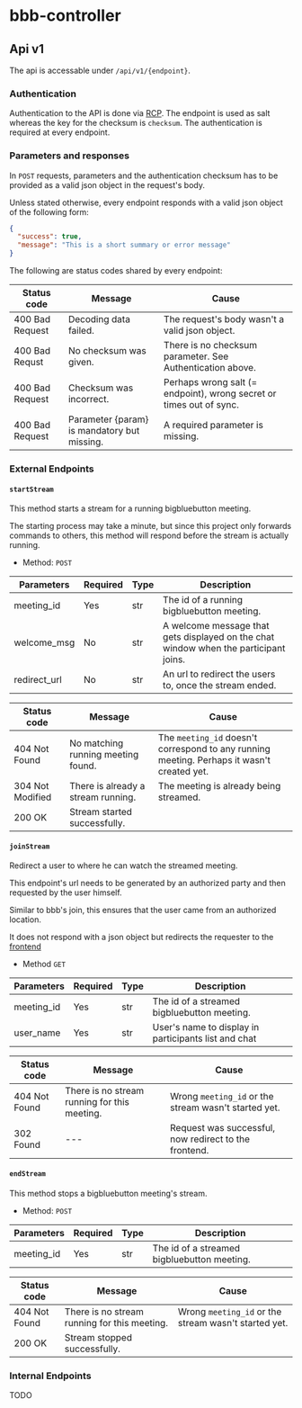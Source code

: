 # bbb-controller

## Api v1

The api is accessable under `/api/v1/{endpoint}`.

### Authentication
Authentication to the API is done via [RCP](https://github.com/myOmikron/rcp).
The endpoint is used as salt whereas the key for the checksum is `checksum`.
The authentication is required at every endpoint.

### Parameters and responses

In `POST` requests, parameters and the authentication checksum has to be provided as a valid json object in the request's body.

Unless stated otherwise, every endpoint responds with a valid json object of the following form:

```json
{
  "success": true,
  "message": "This is a short summary or error message"
}
```

The following are status codes shared by every endpoint:

Status code     | Message                                     | Cause
----------------|---------------------------------------------|----------------------------------------------
400 Bad Request | Decoding data failed.                       | The request's body wasn't a valid json object.
400 Bad Requst  | No checksum was given.                      | There is no checksum parameter. See Authentication above.
400 Bad Request | Checksum was incorrect.                     | Perhaps wrong salt (= endpoint), wrong secret or times out of sync.
400 Bad Request | Parameter {param} is mandatory but missing. | A required parameter is missing.

### External Endpoints

#### `startStream`

This method starts a stream for a running bigbluebutton meeting.

The starting process may take a minute, but since this project only forwards commands to others, this method will respond before the stream is actually running.

- Method: `POST`

Parameters      | Required | Type | Description
----------------|----------|------|------------
meeting_id      | Yes      | str  | The id of a running bigbluebutton meeting.
welcome_msg     | No       | str  | A welcome message that gets displayed on the chat window when the participant joins.
redirect_url    | No       | str  | An url to redirect the users to, once the stream ended.

Status code      | Message                                     | Cause
-----------------|---------------------------------------------|----------------------------------------------
404 Not Found    | No matching running meeting found.          | The `meeting_id` doesn't correspond to any running meeting. Perhaps it wasn't created yet.
304 Not Modified | There is already a stream running.          | The meeting is already being streamed.
200 OK           | Stream started successfully.                |

#### `joinStream`

Redirect a user to where he can watch the streamed meeting.

This endpoint's url needs to be generated by an authorized party and then requested by the user himself.

Similar to bbb's join, this ensures that the user came from an authorized location.

It does not respond with a json object but redirects the requester to the [frontend](https://github.com/myOmikron/bbb-frontend)

- Method `GET`

Parameters      | Required | Type | Description
----------------|----------|------|------------
meeting_id      | Yes      | str  | The id of a streamed bigbluebutton meeting.
user_name       | Yes      | str  | User's name to display in participants list and chat

Status code     | Message                                      | Cause
----------------|----------------------------------------------|-----------------------------------------------------
404 Not Found   | There is no stream running for this meeting. | Wrong `meeting_id` or the stream wasn't started yet.
302 Found       | ---                                          | Request was successful, now redirect to the frontend.

#### `endStream`

This method stops a bigbluebutton meeting's stream.

- Method: `POST`

Parameters      | Required | Type | Description
----------------|----------|------|------------
meeting_id      | Yes      | str  | The id of a streamed bigbluebutton meeting.

Status code     | Message                                      | Cause
----------------|----------------------------------------------|-----------------------------------------------------
404 Not Found   | There is no stream running for this meeting. | Wrong `meeting_id` or the stream wasn't started yet.
200 OK     | Stream stopped successfully.                 |

### Internal Endpoints

TODO
